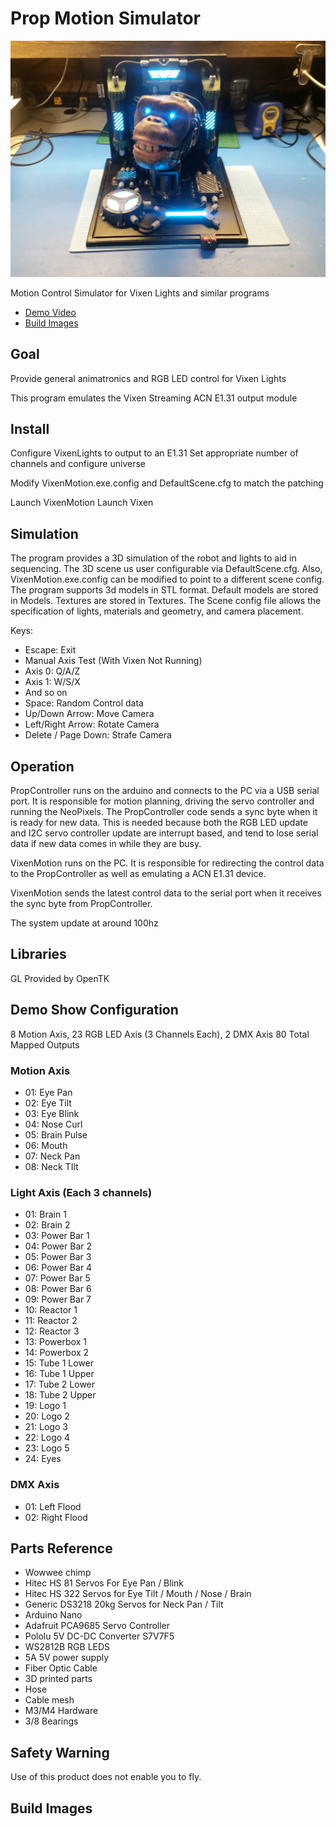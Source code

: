 # Prop Motion Simulator

![Specimen 4](https://github.com/nulluser/PropMotion/blob/master/Images/Build.jpg)

Motion Control Simulator for Vixen Lights and similar programs

- [Demo Video](https://www.youtube.com/watch?v=O-natc-rBuk)
- [Build Images](https://imgur.com/a/GDeLQwt)

## Goal
Provide general animatronics and RGB LED control for Vixen Lights

This program emulates the Vixen Streaming ACN E1.31 output module

## Install
Configure VixenLights to output to an E1.31
Set appropriate number of channels and configure universe

Modify VixenMotion.exe.config and DefaultScene.cfg to match the patching

Launch VixenMotion
Launch Vixen


## Simulation
The program provides a 3D simulation of the robot and lights to aid in sequencing. The 3D scene us user configurable via DefaultScene.cfg. Also, VixenMotion.exe.config can be modified to point to a different scene config.  The program supports 3d models in STL format. Default models are stored in Models.  Textures are stored in Textures. 
The Scene config file allows the specification of lights, materials and geometry, and camera placement.


Keys:

- Escape: Exit
- Manual Axis Test (With Vixen Not Running)
- Axis 0: Q/A/Z
- Axis 1: W/S/X
- And so on
- Space: Random Control data
- Up/Down Arrow: Move Camera
- Left/Right Arrow: Rotate Camera
- Delete / Page Down: Strafe Camera


## Operation
PropController runs on the arduino and connects to the PC via a USB serial port. It is responsible for motion planning,
driving the servo controller and running the NeoPixels.  The PropController code sends a sync byte
when it is ready for new data. This is needed because both the RGB LED update and I2C servo controller update are interrupt based, and tend to lose serial data if new data comes in while they are busy.

VixenMotion runs on the PC. It is responsible for redirecting the control data to the PropController as well as 
emulating a ACN E1.31 device.

VixenMotion sends the latest control data to the serial port when it receives the sync byte from PropController.

The system update at around 100hz

## Libraries
GL Provided by OpenTK


## Demo Show Configuration
8 Motion Axis, 23 RGB LED Axis (3 Channels Each), 2 DMX Axis
80 Total Mapped Outputs

### Motion Axis
- 01: Eye Pan
- 02: Eye Tilt
- 03: Eye Blink
- 04: Nose Curl
- 05: Brain Pulse
- 06: Mouth
- 07: Neck Pan
- 08: Neck TIlt

### Light Axis (Each 3 channels)
- 01: Brain 1
- 02: Brain 2
- 03: Power Bar 1
- 04: Power Bar 2
- 05: Power Bar 3
- 06: Power Bar 4
- 07: Power Bar 5
- 08: Power Bar 6
- 09: Power Bar 7
- 10: Reactor 1
- 11: Reactor 2
- 12: Reactor 3
- 13: Powerbox 1
- 14: Powerbox 2
- 15: Tube 1 Lower
- 16: Tube 1 Upper
- 17: Tube 2 Lower
- 18: Tube 2 Upper
- 19: Logo 1
- 20: Logo 2
- 21: Logo 3
- 22: Logo 4
- 23: Logo 5
- 24: Eyes 

### DMX Axis
- 01: Left Flood
- 02: Right Flood

## Parts Reference
- Wowwee chimp
- Hitec HS 81 Servos For Eye Pan / Blink
- Hitec HS 322 Servos for Eye Tilt / Mouth / Nose / Brain
- Generic DS3218 20kg Servos for Neck Pan / Tilt
- Arduino Nano
- Adafruit PCA9685 Servo Controller
- Pololu 5V DC-DC Converter S7V7F5
- WS2812B RGB LEDS
- 5A 5V power supply
- Fiber Optic Cable
- 3D printed parts
- Hose
- Cable mesh
- M3/M4 Hardware
- 3/8 Bearings

## Safety Warning
Use of this product does not enable you to fly.

## Build Images

